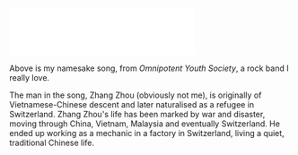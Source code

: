 
<iframe frameborder="no" border="0" marginwidth="0" marginheight="0" width=330 height=86 src="//music.163.com/outchain/player?type=2&id=2015613998&auto=0&height=66">
</iframe>

Above is my namesake song, from *Omnipotent Youth Society*, a rock band I really love.

The man in the song, Zhang Zhou (obviously not me), is originally of Vietnamese-Chinese descent and later naturalised as a refugee in Switzerland. Zhang Zhou's life has been marked by war and disaster, moving through China, Vietnam, Malaysia and eventually Switzerland. He ended up working as a mechanic in a factory in Switzerland, living a quiet, traditional Chinese life.
